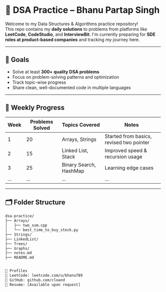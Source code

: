 # 🧠 DSA Practice – Bhanu Partap Singh

Welcome to my Data Structures & Algorithms practice repository!  
This repo contains my **daily solutions** to problems from platforms like **LeetCode**, **CodeStudio**, and **InterviewBit**. I'm currently preparing for **SDE roles at product-based companies** and tracking my journey here.

---

## 🚀 Goals

- Solve at least **300+ quality DSA problems**
- Focus on problem-solving patterns and optimization
- Track topic-wise progress
- Share clean, well-documented code in multiple languages

---

## 📅 Weekly Progress

| Week | Problems Solved | Topics Covered | Notes |
|------|------------------|----------------|-------|
| 1    | 20               | Arrays, Strings | Started from basics, revised two pointer |
| 2    | 15               | Linked List, Stack | Improved speed & recursion usage |
| 3    | 25               | Binary Search, HashMap | Learning edge cases |
| ...  | ...              | ...            | ...   |

---

## 🗂️ Folder Structure

```bash
dsa-practice/
├── Arrays/
│   ├── two_sum.cpp
│   └── best_time_to_buy_stock.py
├── Strings/
├── LinkedList/
├── Trees/
├── Graphs/
├── notes.md
├── README.md


🔗 Profiles
🔗 LeetCode: leetcode.com/u/bhanu789
🔗 GitHub: github.com/cloand
🔗 Resume: [Available upon request]